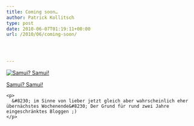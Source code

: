 ```yaml
---
title: Coming soon…
author: Patrick Kollitsch
type: post
date: 2010-06-07T01:19:11+00:00
url: /2010/06/coming-soon/




---
```

<div class="media image">
  <a href="http://www.flickr.com/photos/schreibblogade/4678464125/" title="Samui? Samui!"><img src="//farm2.static.flickr.com/1295/4678464125_049920c665.jpg" alt="Samui? Samui!" /></p> 
  
  <p>
    Samui? Samui!
  </p>
  
  <p>
    </a></div> 
    
    <p>
      &#8230; im Sinne von lieber jetzt gleich aber wahrscheinlich eher übernächstes Wochenende&#8230; Der Grund für rund zwei Jahre eingeschränktes Bloggen ;)
    </p>